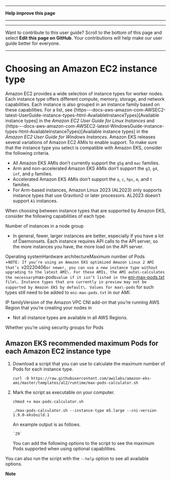 --------

 **Help improve this page** 

--------

--------

Want to contribute to this user guide? Scroll to the bottom of this page and select **Edit this page on GitHub**\. Your contributions will help make our user guide better for everyone\.

--------

# Choosing an Amazon EC2 instance type<a name="choosing-instance-type"></a>

Amazon EC2 provides a wide selection of instance types for worker nodes\. Each instance type offers different compute, memory, storage, and network capabilities\. Each instance is also grouped in an instance family based on these capabilities\. For a list, see \{https\-\-\-docs\-aws\-amazon\-com\-AWSEC2\-latest\-UserGuide\-instance\-types\-html\-AvailableInstanceTypes\}\[Available instance types\] in the *Amazon EC2 User Guide for Linux Instances* and \{https\-\-\-docs\-aws\-amazon\-com\-AWSEC2\-latest\-WindowsGuide\-instance\-types\-html\-AvailableInstanceTypes\}\[Available instance types\] in the *Amazon EC2 User Guide for Windows Instances*\. Amazon EKS releases several variations of Amazon EC2 AMIs to enable support\. To make sure that the instance type you select is compatible with Amazon EKS, consider the following criteria\.
+ All Amazon EKS AMIs don’t currently support the `g5g` and `mac` families\.
+  Arm and non\-accelerated Amazon EKS AMIs don’t support the `g3`, `g4`, `inf`, and `p` families\.
+ Accelerated Amazon EKS AMIs don’t support the `a`, `c`, `hpc`, `m`, and `t` families\.
+ For Arm\-based instances, Amazon Linux 2023 \(AL2023\) only supports instance types that use Graviton2 or later processors\. AL2023 doesn’t support `A1` instances\.

When choosing between instance types that are supported by Amazon EKS, consider the following capabilities of each type\.

Number of instances in a node group  
+ In general, fewer, larger instances are better, especially if you have a lot of Daemonsets\. Each instance requires API calls to the API server, so the more instances you have, the more load on the API server\.

Operating systemHardware architectureMaximum number of Pods   
\+`NOTE: If you’re using an Amazon EKS optimized Amazon Linux 2 AMI that’s `v20220406` or newer, you can use a new instance type without upgrading to the latest AMI\. For these AMIs, the AMI auto\-calculates the necessary `max-pods` value if it isn’t listed in the ` [eni\-max\-pods\.txt](https://github.com/awslabs/amazon-eks-ami/blob/main/templates/shared/runtime/eni-max-pods.txt) ` file\. Instance types that are currently in preview may not be supported by Amazon EKS by default\. Values for max\-pods` for such types still need to be added to `eni-max-pods.txt` in our AMI\.

IP familyVersion of the Amazon VPC CNI add\-on that you’re running AWS Region that you’re creating your nodes in  
+ Not all instance types are available in all AWS Regions\.

Whether you’re using security groups for Pods   

## Amazon EKS recommended maximum Pods for each Amazon EC2 instance type<a name="determine-max-pods"></a>

1. Download a script that you can use to calculate the maximum number of Pods for each instance type\.

   ```
   curl -O https://raw.githubusercontent.com/awslabs/amazon-eks-ami/master/templates/al2/runtime/max-pods-calculator.sh
   ```

1. Mark the script as executable on your computer\.

   ```
   chmod +x max-pods-calculator.sh
   ```

   ```
   ./max-pods-calculator.sh --instance-type m5.large --cni-version 1.9.0-eksbuild.1
   ```

   An example output is as follows\.

   ```
   `29`
   ```

   You can add the following options to the script to see the maximum Pods supported when using optional capabilities\.

You can also run the script with the `--help` option to see all available options\.

**Note**  